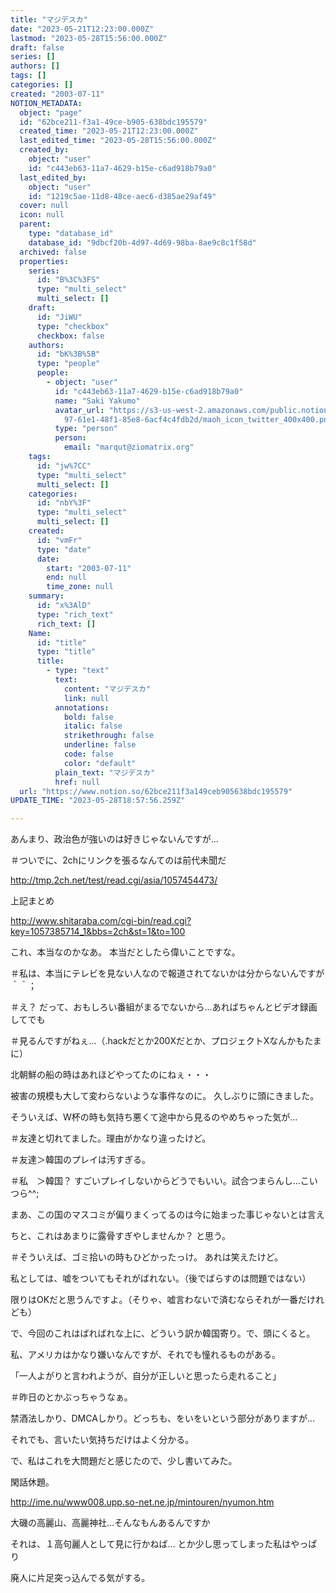 ```yaml
---
title: "マジデスカ"
date: "2023-05-21T12:23:00.000Z"
lastmod: "2023-05-28T15:56:00.000Z"
draft: false
series: []
authors: []
tags: []
categories: []
created: "2003-07-11"
NOTION_METADATA:
  object: "page"
  id: "62bce211-f3a1-49ce-b905-638bdc195579"
  created_time: "2023-05-21T12:23:00.000Z"
  last_edited_time: "2023-05-28T15:56:00.000Z"
  created_by:
    object: "user"
    id: "c443eb63-11a7-4629-b15e-c6ad918b79a0"
  last_edited_by:
    object: "user"
    id: "1219c5ae-11d8-48ce-aec6-d385ae29af49"
  cover: null
  icon: null
  parent:
    type: "database_id"
    database_id: "9dbcf20b-4d97-4d69-98ba-8ae9c8c1f58d"
  archived: false
  properties:
    series:
      id: "B%3C%3FS"
      type: "multi_select"
      multi_select: []
    draft:
      id: "JiWU"
      type: "checkbox"
      checkbox: false
    authors:
      id: "bK%3B%5B"
      type: "people"
      people:
        - object: "user"
          id: "c443eb63-11a7-4629-b15e-c6ad918b79a0"
          name: "Saki Yakumo"
          avatar_url: "https://s3-us-west-2.amazonaws.com/public.notion-static.com/3ad1c4\
            97-61e1-48f1-85e8-6acf4c4fdb2d/maoh_icon_twitter_400x400.png"
          type: "person"
          person:
            email: "marqut@ziomatrix.org"
    tags:
      id: "jw%7CC"
      type: "multi_select"
      multi_select: []
    categories:
      id: "nbY%3F"
      type: "multi_select"
      multi_select: []
    created:
      id: "vmFr"
      type: "date"
      date:
        start: "2003-07-11"
        end: null
        time_zone: null
    summary:
      id: "x%3AlD"
      type: "rich_text"
      rich_text: []
    Name:
      id: "title"
      type: "title"
      title:
        - type: "text"
          text:
            content: "マジデスカ"
            link: null
          annotations:
            bold: false
            italic: false
            strikethrough: false
            underline: false
            code: false
            color: "default"
          plain_text: "マジデスカ"
          href: null
  url: "https://www.notion.so/62bce211f3a149ceb905638bdc195579"
UPDATE_TIME: "2023-05-28T18:57:56.259Z"

---
```

<link rel="stylesheet" href="https://cdn.jsdelivr.net/npm/katex@0.16.2/dist/katex.min.css" integrity="sha384-bYdxxUwYipFNohQlHt0bjN/LCpueqWz13HufFEV1SUatKs1cm4L6fFgCi1jT643X" crossorigin="anonymous">


あんまり、政治色が強いのは好きじゃないんですが…


＃ついでに、2chにリンクを張るなんてのは前代未聞だ


http://tmp.2ch.net/test/read.cgi/asia/1057454473/


上記まとめ


http://www.shitaraba.com/cgi-bin/read.cgi?key=1057385714_1&bbs=2ch&st=1&to=100


これ、本当なのかなあ。 本当だとしたら偉いことですな。


＃私は、本当にテレビを見ない人なので報道されてないかは分からないんですが＾＾；


＃え？ だって、おもしろい番組がまるでないから…あればちゃんとビデオ録画してでも


＃見るんですがねぇ…（.hackだとか200Xだとか、プロジェクトXなんかもたまに）


北朝鮮の船の時はあれほどやってたのにねぇ・・・


被害の規模も大して変わらないような事件なのに。 久しぶりに頭にきました。


そういえば、W杯の時も気持ち悪くて途中から見るのやめちゃった気が…


＃友達と切れてました。理由がかなり違ったけど。


＃友達＞韓国のプレイは汚すぎる。


＃私　＞韓国？ すごいプレイしないからどうでもいい。試合つまらんし…こいつら^^;


まあ、この国のマスコミが偏りまくってるのは今に始まった事じゃないとは言え


ちと、これはあまりに露骨すぎやしませんか？ と思う。


＃そういえば、ゴミ拾いの時もひどかったっけ。 あれは笑えたけど。


私としては、嘘をついてもそれがばれない。（後でばらすのは問題ではない）


限りはOKだと思うんですよ。（そりゃ、嘘言わないで済むならそれが一番だけれども）


で、今回のこれはばればれな上に、どういう訳か韓国寄り。で、頭にくると。


私、アメリカはかなり嫌いなんですが、それでも憧れるものがある。


「一人よがりと言われようが、自分が正しいと思ったら走れること」


＃昨日のとかぶっちゃうなぁ。


禁酒法しかり、DMCAしかり。どっちも、をいをいという部分がありますが…


それでも、言いたい気持ちだけはよく分かる。


で、私はこれを大問題だと感じたので、少し書いてみた。


閑話休題。


http://ime.nu/www008.upp.so-net.ne.jp/mintouren/nyumon.htm


大磯の高麗山、高麗神社…そんなもんあるんですか


それは、１高句麗人として見に行かねば… とか少し思ってしまった私はやっぱり


廃人に片足突っ込んでる気がする。


